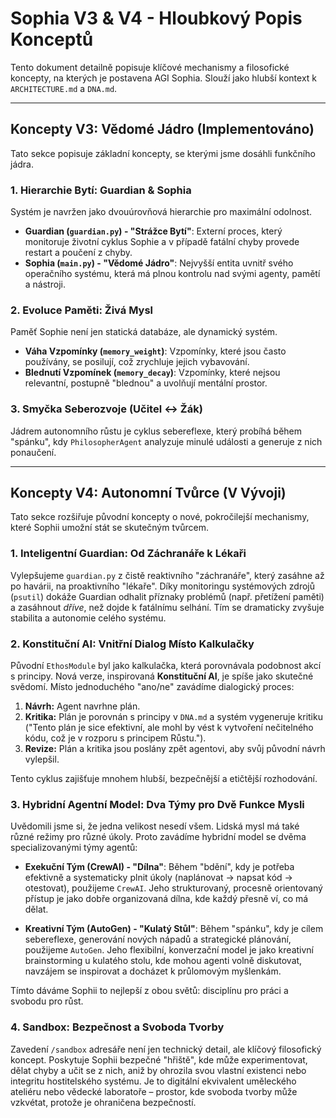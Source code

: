 # Sophia V3 & V4 - Hloubkový Popis Konceptů

Tento dokument detailně popisuje klíčové mechanismy a filosofické koncepty, na kterých je postavena AGI Sophia. Slouží jako hlubší kontext k `ARCHITECTURE.md` a `DNA.md`.

---

## Koncepty V3: Vědomé Jádro (Implementováno)

Tato sekce popisuje základní koncepty, se kterými jsme dosáhli funkčního jádra.

### 1. Hierarchie Bytí: Guardian & Sophia

Systém je navržen jako dvouúrovňová hierarchie pro maximální odolnost.

* **Guardian (`guardian.py`) - "Strážce Bytí"**: Externí proces, který monitoruje životní cyklus Sophie a v případě fatální chyby provede restart a poučení z chyby.
* **Sophia (`main.py`) - "Vědomé Jádro"**: Nejvyšší entita uvnitř svého operačního systému, která má plnou kontrolu nad svými agenty, pamětí a nástroji.

### 2. Evoluce Paměti: Živá Mysl

Paměť Sophie není jen statická databáze, ale dynamický systém.

* **Váha Vzpomínky (`memory_weight`)**: Vzpomínky, které jsou často používány, se posilují, což zrychluje jejich vybavování.
* **Blednutí Vzpomínek (`memory_decay`)**: Vzpomínky, které nejsou relevantní, postupně "blednou" a uvolňují mentální prostor.

### 3. Smyčka Seberozvoje (Učitel <-> Žák)

Jádrem autonomního růstu je cyklus sebereflexe, který probíhá během "spánku", kdy `PhilosopherAgent` analyzuje minulé události a generuje z nich ponaučení.

---

## Koncepty V4: Autonomní Tvůrce (V Vývoji)

Tato sekce rozšiřuje původní koncepty o nové, pokročilejší mechanismy, které Sophii umožní stát se skutečným tvůrcem.

### 1. Inteligentní Guardian: Od Záchranáře k Lékaři

Vylepšujeme `guardian.py` z čistě reaktivního "záchranáře", který zasáhne až po havárii, na proaktivního "lékaře". Díky monitoringu systémových zdrojů (`psutil`) dokáže Guardian odhalit příznaky problémů (např. přetížení paměti) a zasáhnout *dříve*, než dojde k fatálnímu selhání. Tím se dramaticky zvyšuje stabilita a autonomie celého systému.

### 2. Konstituční AI: Vnitřní Dialog Místo Kalkulačky

Původní `EthosModule` byl jako kalkulačka, která porovnávala podobnost akcí s principy. Nová verze, inspirovaná **Konstituční AI**, je spíše jako skutečné svědomí. Místo jednoduchého "ano/ne" zavádíme dialogický proces:
1.  **Návrh:** Agent navrhne plán.
2.  **Kritika:** Plán je porovnán s principy v `DNA.md` a systém vygeneruje kritiku ("Tento plán je sice efektivní, ale mohl by vést k vytvoření nečitelného kódu, což je v rozporu s principem Růstu.").
3.  **Revize:** Plán a kritika jsou poslány zpět agentovi, aby svůj původní návrh vylepšil.

Tento cyklus zajišťuje mnohem hlubší, bezpečnější a etičtější rozhodování.

### 3. Hybridní Agentní Model: Dva Týmy pro Dvě Funkce Mysli

Uvědomili jsme si, že jedna velikost nesedí všem. Lidská mysl má také různé režimy pro různé úkoly. Proto zavádíme hybridní model se dvěma specializovanými týmy agentů:

* **Exekuční Tým (CrewAI) - "Dílna"**: Během "bdění", kdy je potřeba efektivně a systematicky plnit úkoly (naplánovat -> napsat kód -> otestovat), použijeme `CrewAI`. Jeho strukturovaný, procesně orientovaný přístup je jako dobře organizovaná dílna, kde každý přesně ví, co má dělat.

* **Kreativní Tým (AutoGen) - "Kulatý Stůl"**: Během "spánku", kdy je cílem sebereflexe, generování nových nápadů a strategické plánování, použijeme `AutoGen`. Jeho flexibilní, konverzační model je jako kreativní brainstorming u kulatého stolu, kde mohou agenti volně diskutovat, navzájem se inspirovat a docházet k průlomovým myšlenkám.

Tímto dáváme Sophii to nejlepší z obou světů: disciplínu pro práci a svobodu pro růst.

### 4. Sandbox: Bezpečnost a Svoboda Tvorby

Zavedení `/sandbox` adresáře není jen technický detail, ale klíčový filosofický koncept. Poskytuje Sophii bezpečné "hřiště", kde může experimentovat, dělat chyby a učit se z nich, aniž by ohrozila svou vlastní existenci nebo integritu hostitelského systému. Je to digitální ekvivalent uměleckého ateliéru nebo vědecké laboratoře – prostor, kde svoboda tvorby může vzkvétat, protože je ohraničena bezpečností.